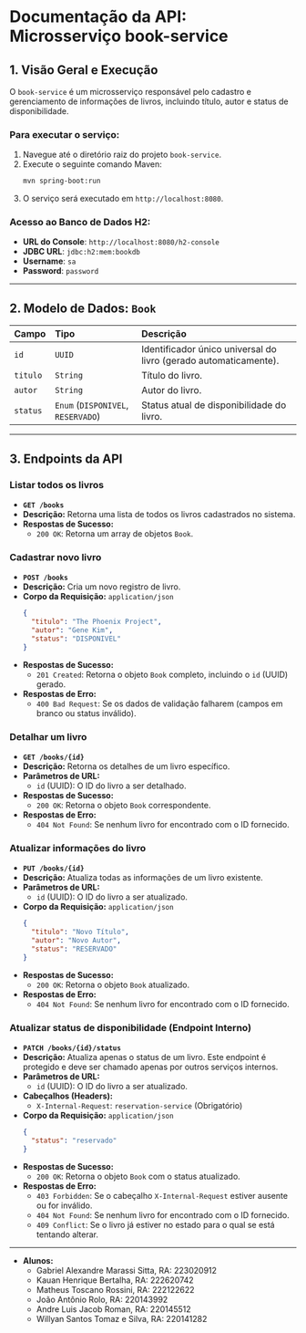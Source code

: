 # Documentação da API: Microsserviço book-service

## 1. Visão Geral e Execução

O `book-service` é um microsserviço responsável pelo cadastro e gerenciamento de informações de livros, incluindo título, autor e status de disponibilidade.

### **Para executar o serviço:**

1.  Navegue até o diretório raiz do projeto `book-service`.
2.  Execute o seguinte comando Maven:
    ```bash
    mvn spring-boot:run
    ```
3.  O serviço será executado em `http://localhost:8080`.

### **Acesso ao Banco de Dados H2:**

* **URL do Console**: `http://localhost:8080/h2-console`
* **JDBC URL**: `jdbc:h2:mem:bookdb`
* **Username**: `sa`
* **Password**: `password`

---

## 2. Modelo de Dados: `Book`

| Campo    | Tipo                     | Descrição                                         |
| :------- | :----------------------- | :-------------------------------------------------- |
| `id`     | `UUID`                   | Identificador único universal do livro (gerado automaticamente). |
| `titulo` | `String`                 | Título do livro.                                    |
| `autor`  | `String`                 | Autor do livro.                                     |
| `status` | `Enum` (`DISPONIVEL`, `RESERVADO`) | Status atual de disponibilidade do livro.           |

---

## 3. Endpoints da API

### **Listar todos os livros**
* **`GET /books`**
* **Descrição:** Retorna uma lista de todos os livros cadastrados no sistema.
* **Respostas de Sucesso:**
    * `200 OK`: Retorna um array de objetos `Book`.

### **Cadastrar novo livro**
* **`POST /books`**
* **Descrição:** Cria um novo registro de livro.
* **Corpo da Requisição:** `application/json`
    ```json
    {
      "titulo": "The Phoenix Project",
      "autor": "Gene Kim",
      "status": "DISPONIVEL"
    }
    ```
* **Respostas de Sucesso:**
    * `201 Created`: Retorna o objeto `Book` completo, incluindo o `id` (UUID) gerado.
* **Respostas de Erro:**
    * `400 Bad Request`: Se os dados de validação falharem (campos em branco ou status inválido).

### **Detalhar um livro**
* **`GET /books/{id}`**
* **Descrição:** Retorna os detalhes de um livro específico.
* **Parâmetros de URL:**
    * `id` (UUID): O ID do livro a ser detalhado.
* **Respostas de Sucesso:**
    * `200 OK`: Retorna o objeto `Book` correspondente.
* **Respostas de Erro:**
    * `404 Not Found`: Se nenhum livro for encontrado com o ID fornecido.

### **Atualizar informações do livro**
* **`PUT /books/{id}`**
* **Descrição:** Atualiza todas as informações de um livro existente.
* **Parâmetros de URL:**
    * `id` (UUID): O ID do livro a ser atualizado.
* **Corpo da Requisição:** `application/json`
    ```json
    {
      "titulo": "Novo Título",
      "autor": "Novo Autor",
      "status": "RESERVADO"
    }
    ```
* **Respostas de Sucesso:**
    * `200 OK`: Retorna o objeto `Book` atualizado.
* **Respostas de Erro:**
    * `404 Not Found`: Se nenhum livro for encontrado com o ID fornecido.

### **Atualizar status de disponibilidade (Endpoint Interno)**
* **`PATCH /books/{id}/status`**
* **Descrição:** Atualiza apenas o status de um livro. Este endpoint é protegido e deve ser chamado apenas por outros serviços internos.
* **Parâmetros de URL:**
    * `id` (UUID): O ID do livro a ser atualizado.
* **Cabeçalhos (Headers):**
    * `X-Internal-Request`: `reservation-service` (Obrigatório)
* **Corpo da Requisição:** `application/json`
    ```json
    {
      "status": "reservado"
    }
    ```
* **Respostas de Sucesso:**
    * `200 OK`: Retorna o objeto `Book` com o status atualizado.
* **Respostas de Erro:**
    * `403 Forbidden`: Se o cabeçalho `X-Internal-Request` estiver ausente ou for inválido.
    * `404 Not Found`: Se nenhum livro for encontrado com o ID fornecido.
    * `409 Conflict`: Se o livro já estiver no estado para o qual se está tentando alterar.
             
---

* **Alunos:**
    * Gabriel Alexandre Marassi Sitta, RA: 223020912
    * Kauan Henrique Bertalha, RA: 222620742
    * Matheus Toscano Rossini, RA: 222122622
    * João Antônio Rolo, RA: 220143992
    * Andre Luis Jacob Roman, RA: 220145512
    * Willyan Santos Tomaz e Silva, RA: 220141282
